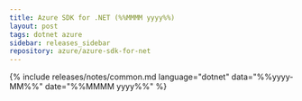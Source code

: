 ```yaml
---
title: Azure SDK for .NET (%%MMMM yyyy%%)
layout: post
tags: dotnet azure
sidebar: releases_sidebar
repository: azure/azure-sdk-for-net
---
```

{% include releases/notes/common.md language="dotnet" data="%%yyyy-MM%%" date="%%MMMM yyyy%%" %}
